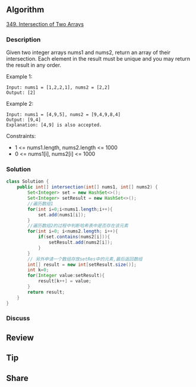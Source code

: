 ## Algorithm

[349. Intersection of Two Arrays](https://leetcode.com/problems/intersection-of-two-arrays/)

### Description

Given two integer arrays nums1 and nums2, return an array of their intersection. Each element in the result must be unique and you may return the result in any order.


Example 1:

```
Input: nums1 = [1,2,2,1], nums2 = [2,2]
Output: [2]
```

Example 2:

```
Input: nums1 = [4,9,5], nums2 = [9,4,9,8,4]
Output: [9,4]
Explanation: [4,9] is also accepted.
```

Constraints:

- 1 <= nums1.length, nums2.length <= 1000
- 0 <= nums1[i], nums2[i] <= 1000

### Solution

```java
class Solution {
    public int[] intersection(int[] nums1, int[] nums2) {
        Set<Integer> set = new HashSet<>();
        Set<Integer> setResult = new HashSet<>();
        //遍历数组1
        for(int i=0;i<nums1.length;i++){
            set.add(nums1[i]);
        }
        //遍历数组2的过程中判断哈希表中是否存在该元素
        for(int i=0; i<nums2.length; i++){
            if(set.contains(nums2[i])){
                setResult.add(nums2[i]);
            }
        }
        // 另外申请一个数组存放setRes中的元素,最后返回数组
        int[] result = new int[setResult.size()];
        int k=0;
        for(Integer value:setResult){
            result[k++] = value;
        }
        return result;
    }
}
```

### Discuss

## Review


## Tip


## Share
